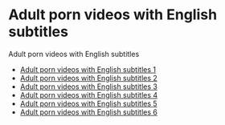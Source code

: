 # Adult porn videos with English subtitles
Adult porn videos with English subtitles

- <a href="https://hopevideos.com/" target="_blank" rel="noopener">Adult porn videos with English subtitles 1</a>
- <a href="https://luckvideos.com/" target="_blank" rel="noopener">Adult porn videos with English subtitles 2</a>
- <a href="https://flatvideos.com/" target="_blank" rel="noopener">Adult porn videos with English subtitles 3</a>
- <a href="https://toovideos.com/" target="_blank" rel="noopener">Adult porn videos with English subtitles 4</a>
- <a href="https://muchvideos.com/" target="_blank" rel="noopener">Adult porn videos with English subtitles 5</a>
- <a href="https://weekvideos.com/" target="_blank" rel="noopener">Adult porn videos with English subtitles 6</a>
